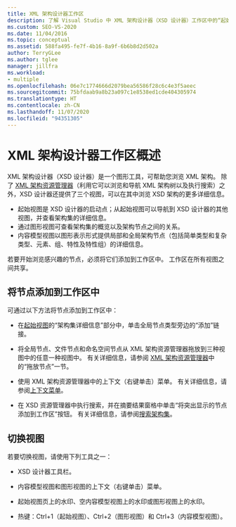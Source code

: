 ```yaml
---
title: XML 架构设计器工作区
description: 了解 Visual Studio 中 XML 架构设计器（XSD 设计器）工作区中的“起始”、“图形”和“内容模型”视图。
ms.custom: SEO-VS-2020
ms.date: 11/04/2016
ms.topic: conceptual
ms.assetid: 588fa495-fe7f-4b16-8a9f-6b6b8d2d502a
author: TerryGLee
ms.author: tglee
manager: jillfra
ms.workload:
- multiple
ms.openlocfilehash: 06e7c1774666d2079bea56586f28c6c4e3f5aeec
ms.sourcegitcommit: 75bfdaab9a8b23a097c1e8538ed1cde404305974
ms.translationtype: HT
ms.contentlocale: zh-CN
ms.lasthandoff: 11/07/2020
ms.locfileid: "94351305"
---
```

# <a name="xml-schema-designer-workspace-views"></a>XML 架构设计器工作区概述

XML 架构设计器（XSD 设计器）是一个图形工具，可帮助您浏览 XML 架构。 除了 [XML 架构资源管理器](../xml-tools/xml-schema-explorer.md)（利用它可以浏览和导航 XML 架构树以及执行搜索）之外，XSD 设计器还提供了三个视图，可以在其中浏览 XSD 架构的更多详细信息。

- 起始视图是 XSD 设计器的启动点；从起始视图可以导航到 XSD 设计器的其他视图，并查看架构集的详细信息。
- 通过图形视图可查看架构集的概览以及架构节点之间的关系。
- 内容模型视图以图形表示形式提供局部和全局架构节点（包括简单类型和复杂类型、元素、组、特性及特性组）的详细信息。

若要开始浏览感兴趣的节点，必须将它们添加到工作区中。 工作区在所有视图之间共享。

## <a name="add-nodes-to-the-workspace"></a>将节点添加到工作区中

可通过以下方法将节点添加到工作区中：

- 在[起始视图](../xml-tools/start-view.md)的“架构集详细信息”部分中，单击全局节点类型旁边的“添加”链接。

- 将全局节点、文件节点和命名空间节点从 XML 架构资源管理器拖放到三种视图中的任意一种视图中。 有关详细信息，请参阅 [XML 架构资源管理器](../xml-tools/xml-schema-explorer.md)中的“拖放节点”一节。

- 使用 XML 架构资源管理器中的上下文（右键单击）菜单。 有关详细信息，请参阅[上下文菜单](../xml-tools/context-menus-xml-schema-explorer.md)。

- 在 XSD 资源管理器中执行搜索，并在摘要结果窗格中单击“将突出显示的节点添加到工作区”按钮。 有关详细信息，请参阅[搜索架构集](../xml-tools/searching-the-schema-set.md)。

## <a name="switch-views"></a>切换视图

若要切换视图，请使用下列工具之一：

- XSD 设计器工具栏。

- 内容模型视图和图形视图的上下文（右键单击）菜单。

- 起始视图页上的水印、空内容模型视图上的水印或图形视图上的水印。

- 热键：Ctrl+1（起始视图）、Ctrl+2（图形视图）和 Ctrl+3（内容模型视图）。

